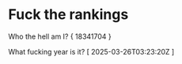 # Fuck the rankings

Who the hell am I?
{ 18341704 }

What fucking year is it?
[ 2025-03-26T03:23:20Z ]
